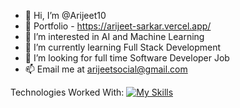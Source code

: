 - 👋 Hi, I’m @Arijeet10
- 💼 Portfolio - https://arijeet-sarkar.vercel.app/
- 👀 I’m interested in AI and Machine Learning
- 🌱 I’m currently learning Full Stack Development
- 🔎 I’m looking for full time Software Developer Job
- 📫 Email me at arijeetsocial@gmail.com

Technologies Worked With:
[![My Skills](https://skillicons.dev/icons?i=html,css,js,nodejs,express,react,redux,nextjs,tailwind,figma,prisma,mongodb,mysql,postgres,vercel)](https://arijeet-sarkar.vercel.app/)

<!---
Arijeet10/Arijeet10 is a ✨ special ✨ repository because its `README.md` (this file) appears on your GitHub profile.
You can click the Preview link to take a look at your changes.
--->
